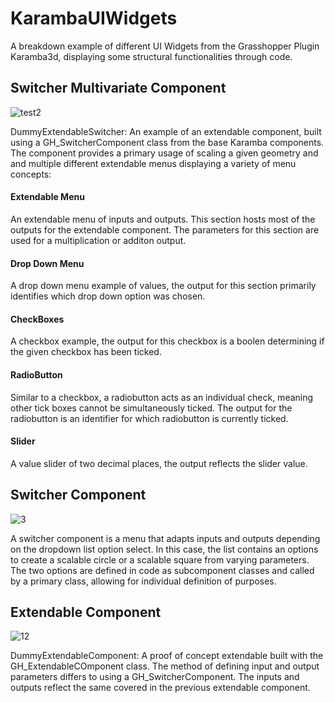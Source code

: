 # KarambaUIWidgets
A breakdown example of different UI Widgets from the Grasshopper Plugin Karamba3d, displaying some structural functionalities through code.

## Switcher Multivariate Component

![test2](https://user-images.githubusercontent.com/73039064/116399320-18e94b80-a829-11eb-82d7-d78b94852a6e.png)

DummyExtendableSwitcher:
An example of an extendable component, built using a GH_SwitcherComponent class from the base Karamba components. The component provides a primary usage of scaling a given geometry and and multiple different extendable menus displaying a variety of menu concepts:

#### Extendable Menu
An extendable menu of inputs and outputs. This section hosts most of the outputs for the extendable component. The parameters for this section are used for a multiplication or additon output.

#### Drop Down Menu
A drop down menu example of values, the output for this section primarily identifies which drop down option was chosen.

#### CheckBoxes
A checkbox example, the output for this checkbox is a boolen determining if the given checkbox has been ticked.

#### RadioButton
Similar to a checkbox, a radiobutton acts as an individual check, meaning other tick boxes cannot be simultaneously ticked. The output for the radiobutton is an identifier for which radiobutton is currently ticked.

#### Slider
A value slider of two decimal places, the output reflects the slider value.

## Switcher Component

![3](https://user-images.githubusercontent.com/73039064/116399800-9ad97480-a829-11eb-82ab-f260a5712303.png)

A switcher component is a menu that adapts inputs and outputs depending on the dropdown list option select. In this case, the list contains an options to create a scalable circle or a scalable square from varying parameters. The two options are defined in code as subcomponent classes and called by a primary class, allowing for individual definition of purposes.

## Extendable Component

![12](https://user-images.githubusercontent.com/73039064/116400077-e68c1e00-a829-11eb-8071-fddf44f2a6c2.png)

DummyExtendableComponent:
A proof of concept extendable built with the GH_ExtendableCOmponent class. The method of defining input and output parameters differs to using a GH_SwitcherComponent. The inputs and outputs reflect the same covered in the previous extendable component.
